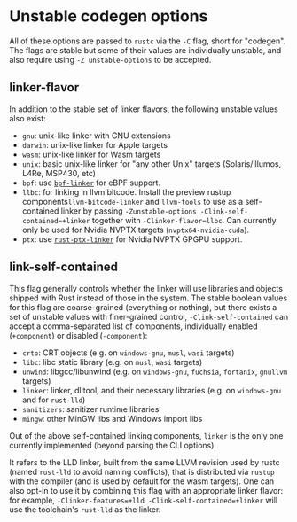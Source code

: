 # Unstable codegen options

All of these options are passed to `rustc` via the `-C` flag, short for "codegen". The flags are
stable but some of their values are individually unstable, and also require using `-Z
unstable-options` to be accepted.

## linker-flavor

In addition to the stable set of linker flavors, the following unstable values also exist:
- `gnu`: unix-like linker with GNU extensions
- `darwin`: unix-like linker for Apple targets
- `wasm`: unix-like linker for Wasm targets
- `unix`: basic unix-like linker for "any other Unix" targets (Solaris/illumos, L4Re, MSP430, etc)
- `bpf`: use [`bpf-linker`](https://github.com/alessandrod/bpf-linker) for eBPF support.
- `llbc`: for linking in llvm bitcode. Install the preview rustup components`llvm-bitcode-linker`
  and `llvm-tools` to use as a self-contained linker by passing
  `-Zunstable-options -Clink-self-contained=+linker` together with `-Clinker-flavor=llbc`.
  Can currently only be used for Nvidia NVPTX targets (`nvptx64-nvidia-cuda`).
- `ptx`: use [`rust-ptx-linker`](https://github.com/denzp/rust-ptx-linker)
  for Nvidia NVPTX GPGPU support.

## link-self-contained

This flag generally controls whether the linker will use libraries and objects shipped with Rust
instead of those in the system. The stable boolean values for this flag are coarse-grained
(everything or nothing), but there exists a set of unstable values with finer-grained control,
`-Clink-self-contained` can accept a comma-separated list of components, individually enabled
(`+component`) or disabled (`-component`):
- `crto`: CRT objects (e.g. on `windows-gnu`, `musl`, `wasi` targets)
- `libc`: libc static library (e.g. on `musl`, `wasi` targets)
- `unwind`: libgcc/libunwind (e.g. on `windows-gnu`, `fuchsia`, `fortanix`, `gnullvm` targets)
- `linker`: linker, dlltool, and their necessary libraries (e.g. on `windows-gnu` and for
  `rust-lld`)
- `sanitizers`: sanitizer runtime libraries
- `mingw`: other MinGW libs and Windows import libs

Out of the above self-contained linking components, `linker` is the only one currently implemented
(beyond parsing the CLI options).

It refers to the LLD linker, built from the same LLVM revision used by rustc (named `rust-lld` to
avoid naming conflicts), that is distributed via `rustup` with the compiler (and is used by default
for the wasm targets). One can also opt-in to use it by combining this flag with an appropriate
linker flavor: for example, `-Clinker-features=+lld -Clink-self-contained=+linker` will use the
toolchain's `rust-lld` as the linker.
